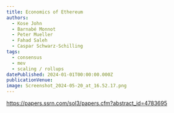 ```yaml
---
title: Economics of Ethereum
authors:
  - Kose John
  - Barnabé Monnot
  - Peter Mueller
  - Fahad Saleh
  - Caspar Schwarz-Schilling
tags:
  - consensus
  - mev
  - scaling / rollups
datePublished: 2024-01-01T00:00:00.000Z
publicationVenue:
image: Screenshot_2024-05-20_at_16.52.17.png
---
```


<https://papers.ssrn.com/sol3/papers.cfm?abstract_id=4783695>
